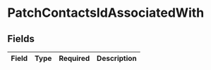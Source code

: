 # PatchContactsIdAssociatedWith


## Fields

| Field       | Type        | Required    | Description |
| ----------- | ----------- | ----------- | ----------- |